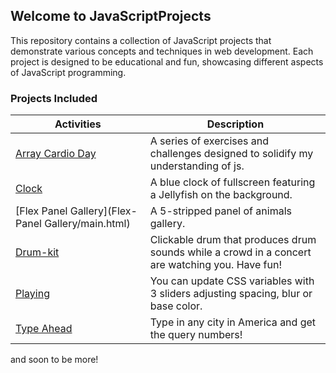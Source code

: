 ## Welcome to JavaScriptProjects

This repository contains a collection of JavaScript projects that demonstrate various concepts and techniques in web
development. Each project is designed to be educational and fun, showcasing different aspects of JavaScript programming.

### Projects Included

| Activities                                         | Description                                                                                     |
|----------------------------------------------------|-------------------------------------------------------------------------------------------------|
| [Array Cardio Day](Array-Cardio-Day1/main.html)    | A series of exercises and challenges designed to solidify my understanding of js.               |
| [Clock](Clock/main.html)                           | A blue clock of fullscreen featuring a Jellyfish on the background.                             |
| [Flex Panel Gallery](Flex-Panel Gallery/main.html) | A 5-stripped panel of animals gallery.                                                          |
| [Drum-kit](JavaScriptDrum-Kit/main.html)           | Clickable drum that produces drum sounds while a crowd in a concert are watching you. Have fun! |
| [Playing](Playing/main.html)                       | You can update CSS variables with 3 sliders adjusting spacing, blur or base color.              |
| [Type Ahead](TypeAhead/main.html)                  | Type in any city in America and get the query numbers!                                          |

and soon to be more!